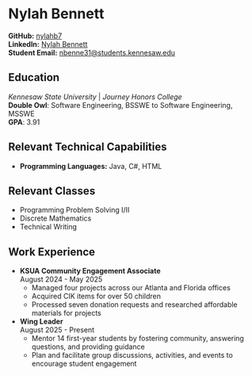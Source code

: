 # Nylah Bennett


**GitHub:** [nylahb7](https://github.com/Nylahb7)
<br>**LinkedIn:**  [Nylah Bennett](www.linkedin.com/in/nylah-bennett)
<br>**Student Email:** nbenne31@students.kennesaw.edu


## Education
*Kennesaw State University* | *Journey Honors College*
<br>**Double Owl**: Software Engineering, BSSWE to Software Engineering, MSSWE
<br>**GPA**: 3.91


## Relevant Technical Capabilities
- **Programming Languages:** Java, C#, HTML


## Relevant Classes
 - Programming Problem Solving I/II
 - Discrete Mathematics
 - Technical Writing

## Work Experience
- **KSUA Community Engagement Associate**
<br>August 2024 - May 2025
  - Managed four projects across our Atlanta and Florida offices
  - Acquired CIK items for over 50 children
  - Processed seven donation requests and researched affordable materials for projects
- **Wing Leader**
<br> August 2025 - Present
  - Mentor 14 first-year students by fostering community, answering questions, and providing guidance
  - Plan and facilitate group discussions, activities, and events to encourage student engagement
